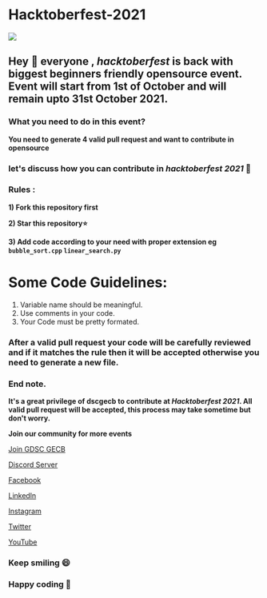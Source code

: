 # Hacktoberfest-2021
<img src='https://github.com/idomendrasahu/Hacktoberfest-2021/blob/main/unnamed.png'/>

## Hey 👋 everyone , *hacktoberfest* is back with biggest beginners friendly opensource event. Event will start from 1st of October and will remain upto 31st October 2021.


### What you need to do in this event?
**You need to generate 4 valid pull request and want to contribute in opensource**

### let's discuss how you can contribute in *hacktoberfest 2021* 🙌

### Rules :
**1) Fork this repository first**

**2) Star this repository⭐**

**3) Add code according to your need with proper extension eg `bubble_sort.cpp` `linear_search.py`**

# Some Code Guidelines:
1. Variable name should be meaningful.
2. Use comments in your code.
3. Your Code must be pretty formated.

### After a valid pull request your code will be carefully reviewed and if it matches the rule then it will be accepted otherwise you need to generate a new file.

### End note.

**It's a great privilege of **dscgecb** to contribute at *Hacktoberfest 2021*. All valid pull request will be accepted, this process may take sometime but don't worry.**

**Join our community for more events**

[Join GDSC GECB](https://gdsc.community.dev/government-engineering-college-bilaspur/)

[Discord Server](https://discord.gg/33WxKxrFbe)

[Facebook](https://www.facebook.com/dscgecbsp)

[Linkedln](https://www.linkedin.com/company/dscgecbsp)

[Instagram](https://www.instagram.com/dscgecbsp)

[Twitter](https://twitter.com/dscgecbsp)

[YouTube](https://youtube.com/channel/UC8rno_uNP6gifuX5TOI1ulg)

### Keep smiling 😄
### Happy coding 🥳
